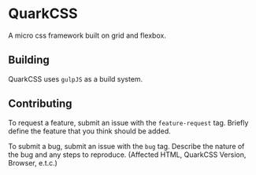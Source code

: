 # QuarkCSS
A micro css framework built on grid and flexbox.

## Building

QuarkCSS uses `gulpJS` as a build system. 

## Contributing

To request a feature, submit an issue with the `feature-request` tag. Briefly define the feature that you think should be added.

To submit a bug, submit an issue with the `bug` tag. Describe the nature of the bug and any steps to reproduce. (Affected HTML, QuarkCSS Version, Browser, e.t.c.)

